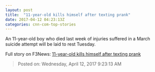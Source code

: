```yaml
---
layout: post
title:  "11-year-old kills himself after texting prank"
date: 2017-04-12 04:23:13Z
categories: cnn-com-top-stories
---
```


An 11-year-old boy who died last week of injuries suffered in a March suicide attempt will be laid to rest Tuesday.


Full story on F3News: [11-year-old kills himself after texting prank](http://www.f3nws.com/n/GPyNUD)

> Posted on: Wednesday, April 12, 2017 9:23:13 AM
